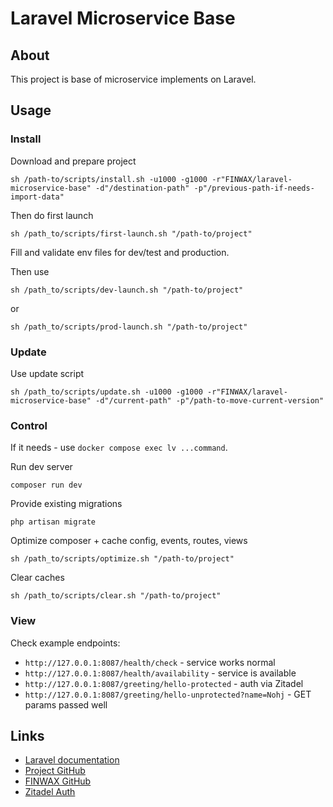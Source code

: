 # Laravel Microservice Base

## About

This project is base of microservice implements on Laravel.

## Usage

### Install

Download and prepare project

```commandline
sh /path-to/scripts/install.sh -u1000 -g1000 -r"FINWAX/laravel-microservice-base" -d"/destination-path" -p"/previous-path-if-needs-import-data"
```

Then do first launch

```commandline
sh /path_to/scripts/first-launch.sh "/path-to/project"
```

Fill and validate env files for dev/test and production.

Then use

```commandline
sh /path_to/scripts/dev-launch.sh "/path-to/project"
```

or

```commandline
sh /path_to/scripts/prod-launch.sh "/path-to/project"
```

### Update

Use update script

```commandline
sh /path_to/scripts/update.sh -u1000 -g1000 -r"FINWAX/laravel-microservice-base" -d"/current-path" -p"/path-to-move-current-version"
```

### Control

If it needs - use `docker compose exec lv ...command`.

Run dev server

```commandline
composer run dev

```

Provide existing migrations

```commandline
php artisan migrate
```

Optimize composer + cache config, events, routes, views

```commandLine
sh /path_to/scripts/optimize.sh "/path-to/project"
```

Clear caches

```commandLine
sh /path_to/scripts/clear.sh "/path-to/project"
```

### View

Check example endpoints:

- `http://127.0.0.1:8087/health/check` - service works normal
- `http://127.0.0.1:8087/health/availability` - service is available
- `http://127.0.0.1:8087/greeting/hello-protected` - auth via Zitadel
- `http://127.0.0.1:8087/greeting/hello-unprotected?name=Nohj` - GET params passed well

## Links

- [Laravel documentation](https://laravel.com/docs)
- [Project GitHub](https://github.com/FINWAX/laravel-microservice-base)
- [FINWAX GitHub](https://github.com/FINWAX)
- [Zitadel Auth](https://zitadel.com/)
